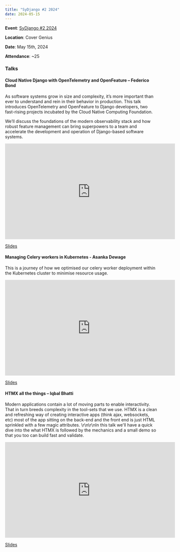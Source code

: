 ```yaml
---
title: "SyDjango #2 2024"
date: 2024-05-15
---
```


**Event**: [SyDjango #2 2024](https://www.meetup.com/sydjango/events/300006733)

**Location**: Cover Genius

**Date**: May 15th, 2024

**Attendance**: ~25

### Talks

#### Cloud Native Django with OpenTelemetry and OpenFeature – Federico Bond

As software systems grow in size and complexity, it’s more important than ever to understand and
rein in their behavior in production. This talk introduces OpenTelemetry and OpenFeature to Django
developers, two fast-rising projects incubated by the Cloud Native Computing Foundation.

We’ll discuss the foundations of the modern observability stack and how robust feature management
can bring superpowers to a team and accelerate the development and operation of Django-based
software systems.

<iframe
  width="560"
  height="315"
  src="https://www.youtube.com/embed/xA84Jh1g9iU?si=IvU7_-ZwUTdsMoLD"
  title="YouTube - Cloud Native Django with OpenTelemetry and OpenFeature – Federico Bond"
  frameborder="0"
  allow="accelerometer; autoplay; clipboard-write; encrypted-media; gyroscope; picture-in-picture; web-share"
  allowfullscreen
  class="w-full my-8"></iframe>

<a href="https://drive.google.com/file/d/1lxaXYBwq3_-hgdDC2FC0U1ATQsvKGUXN/view?usp=sharing" target="_blank">Slides</a>

#### Managing Celery workers in Kubernetes - Asanka Dewage

This is a journey of how we optimised our celery worker deployment within the Kubernetes cluster to
minimise resource usage.

<iframe
  width="560"
  height="315"
  src="https://www.youtube.com/embed/4F6HFIBw0S4?si=PzzRgV3NBXqHJqid"
  title="YouTube - Managing Celery workers in Kubernetes - Asanka Dewage"
  frameborder="0"
  allow="accelerometer; autoplay; clipboard-write; encrypted-media; gyroscope; picture-in-picture; web-share"
  allowfullscreen
  class="w-full my-8"></iframe>

<a href="https://drive.google.com/file/d/1bbZDFIv7Tl-BTCdEmB48MTjXjI_K6A7s/view?usp=sharing" target="_blank">Slides</a>

#### HTMX all the things – Iqbal Bhatti

Modern applications contain a lot of moving parts to enable interactivity. That in turn breeds
complexity in the tool-sets that we use. HTMX is a clean and refreshing way of creating interactive
apps (think ajax, websockets, etc) most of the app sitting on the back-end and the front end is just
HTML sprinkled with a few magic attributes. \r\n\r\nIn this talk we'll have a quick dive into the
what HTMX is followed by the mechanics and a small demo so that you too can build fast and validate.

<iframe
  width="560"
  height="315"
  src="https://www.youtube.com/embed/p9sQTp3e6mw?si=SHVoq1OIU0421DFk"
  title="YouTube - HTMX all the things – Iqbal Bhatti"
  frameborder="0"
  allow="accelerometer; autoplay; clipboard-write; encrypted-media; gyroscope; picture-in-picture; web-share"
  allowfullscreen
  class="w-full my-8"></iframe>

<a href="https://slides.com/iqbaltalaatbhatti/htmx-all-the-things" target="_blank">Slides</a>
